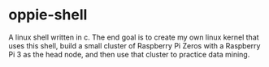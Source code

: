 # oppie-shell
A linux shell written in c. The end goal is to create my own linux kernel that uses this shell, build a small cluster of Raspberry Pi Zeros with a Raspberry Pi 3 as the head node, and then use that cluster to practice data mining.
